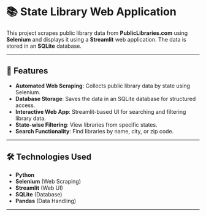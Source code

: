 # 📚 State Library Web Application  

This project scrapes public library data from **PublicLibraries.com** using **Selenium** and displays it using a **Streamlit** web application. The data is stored in an **SQLite** database.  

---

## 🚀 Features  
- **Automated Web Scraping**: Collects public library data by state using Selenium.  
- **Database Storage**: Saves the data in an SQLite database for structured access.  
- **Interactive Web App**: Streamlit-based UI for searching and filtering library data.  
- **State-wise Filtering**: View libraries from specific states.  
- **Search Functionality**: Find libraries by name, city, or zip code.  

---

## 🛠️ Technologies Used  
- **Python**  
- **Selenium** (Web Scraping)  
- **Streamlit** (Web UI)  
- **SQLite** (Database)  
- **Pandas** (Data Handling)  

---



